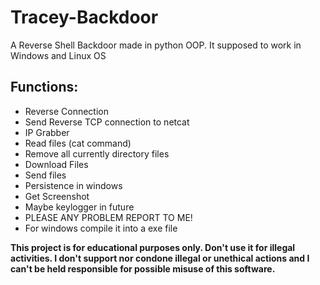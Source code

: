 # Tracey-Backdoor
A Reverse Shell Backdoor made in python OOP.
It supposed to work in Windows and Linux OS

## Functions:
* Reverse Connection
* Send Reverse TCP connection to netcat
* IP Grabber
* Read files (cat command)
* Remove all currently directory files
* Download Files
* Send files
* Persistence in windows
* Get Screenshot
* Maybe keylogger in future
* PLEASE ANY PROBLEM REPORT TO ME!
* For windows compile it into a exe file





**This project is for educational purposes only. Don't use it for illegal activities. I don't support nor condone illegal or unethical actions and I can't be held responsible for possible misuse of this software.**
